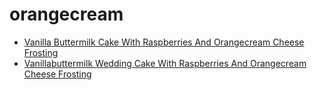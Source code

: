 # orangecream

 * [Vanilla Buttermilk Cake With Raspberries And Orangecream Cheese Frosting](../index/v/vanilla-buttermilk-cake-with-raspberries-and-orangecream-cheese-frosting.json)
 * [Vanillabuttermilk Wedding Cake With Raspberries And Orangecream Cheese Frosting](../index/v/vanillabuttermilk-wedding-cake-with-raspberries-and-orangecream-cheese-frosting.json)
